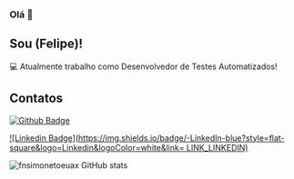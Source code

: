 ### Olá 👋

## Sou (Felipe)!

:computer: Atualmente trabalho como Desenvolvedor de Testes Automatizados!

## Contatos

[![Github Badge](https://img.shields.io/badge/-Github-000?style=flat-square&logo=Github&logoColor=white&link=LINK_GIT)](https://github.com/fnsimonetoeuax)

[![Linkedin Badge](https://img.shields.io/badge/-LinkedIn-blue?style=flat-square&logo=Linkedin&logoColor=white&link= LINK_LINKEDIN)](https://www.linkedin.com/in/felipesimoneto/)

![fnsimonetoeuax GitHub stats](https://github-readme-stats.vercel.app/api?username=anuraghazra&show_icons=true&theme=radical)
